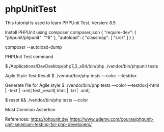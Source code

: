 # phpUnitTest

This tutorial is used to learn PHPUnit Test.
Version: 8.5

Install PHPUnit using composer
composer.json
	{
        "require-dev": {
            "phpunit/phpunit": "^8"
        },
        "autoload": {
            "classmap": [
                "src/"
            ]
        }
    }

composer --autoload-dump



PHPUnit Test command

$ /Applications/DevDesktop/php7_3_x64/bin/php ./vendor/bin/phpunit tests


Agile Style Test Result
$ ./vendor/bin/php tests —color —testdox

Generate file for Agile style
$ ./vendor/bin/php tests —color —testdox[-html | -text | -xml] test_result[.html | .txt | .xml]

$ reset && ./vendor/bin/php tests —color


Most Common Assertion



References:
https://phpunit.de/
https://www.udemy.com/course/phpunit-unit-selenium-testing-for-php-developers/